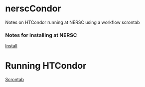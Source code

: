 # nerscCondor

 Notes on HTCondor running at NERSC using a workflow scrontab

### Notes for installing at NERSC

[Install](INSTALL.md)

# Running HTCondor

[Scrontab](centralmanager/README.md)
